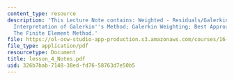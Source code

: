 ```yaml
---
content_type: resource
description: 'This Lecture Note contains: Weighted - Residuals/Galerkin; Geometrical
  Interpretation of Galerkin''s Method; Galerkin Weighting; Best Approximation Method;
  The Finite Element Method.'
file: https://ol-ocw-studio-app-production.s3.amazonaws.com/courses/16-225-computational-mechanics-of-materials-fall-2003/326b7bab714838edfd7658763d7e50b5_lesson_4_Notes.pdf
file_type: application/pdf
resourcetype: Document
title: lesson_4_Notes.pdf
uid: 326b7bab-7148-38ed-fd76-58763d7e50b5
---
```


